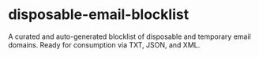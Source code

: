 # disposable-email-blocklist
A curated and auto-generated blocklist of disposable and temporary email domains. Ready for consumption via TXT, JSON, and XML.
